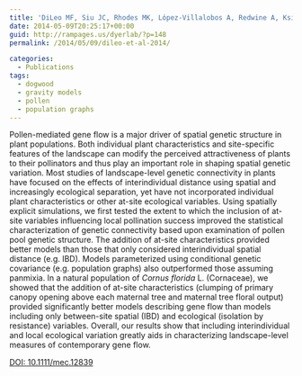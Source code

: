 ```yaml
---
title: 'DiLeo MF, Siu JC, Rhodes MK, López-Villalobos A, Redwine A, Ksiazek K, Dyer RJ. 2014. The gravity of pollination: integrating at-site features into spatial analysis of contemporary pollen movement. Molecular Ecology, 23, 2973-2982.'
date: 2014-05-09T20:25:17+00:00
guid: http://rampages.us/dyerlab/?p=148
permalink: /2014/05/09/dileo-et-al-2014/

categories:
  - Publications
tags:
  - dogwood
  - gravity models
  - pollen
  - population graphs
---
```

Pollen-mediated gene flow is a major driver of spatial genetic structure in plant populations. Both individual plant characteristics and site-specific features of the landscape can modify the perceived attractiveness of plants to their pollinators and thus play an important role in shaping spatial genetic variation. Most studies of landscape-level genetic connectivity in plants have focused on the effects of interindividual distance using spatial and increasingly ecological separation, yet have not incorporated individual plant characteristics or other at-site ecological variables. Using spatially explicit simulations, we first tested the extent to which the inclusion of at-site variables influencing local pollination success improved the statistical characterization of genetic connectivity based upon examination of pollen pool genetic structure. The addition of at-site characteristics provided better models than those that only considered interindividual spatial distance (e.g. IBD). Models parameterized using conditional genetic covariance (e.g. population graphs) also outperformed those assuming panmixia. In a natural population of _Cornus florida_ L. (Cornaceae), we showed that the addition of at-site characteristics (clumping of primary canopy opening above each maternal tree and maternal tree floral output) provided significantly better models describing gene flow than models including only between-site spatial (IBD) and ecological (isolation by resistance) variables. Overall, our results show that including interindividual and local ecological variation greatly aids in characterizing landscape-level measures of contemporary gene flow.

[DOI: 10.1111/mec.12839](https://drive.google.com/open?id=0B0T81CzLjtfPbkQ4bkN5M1J5ZFU&authuser=0)